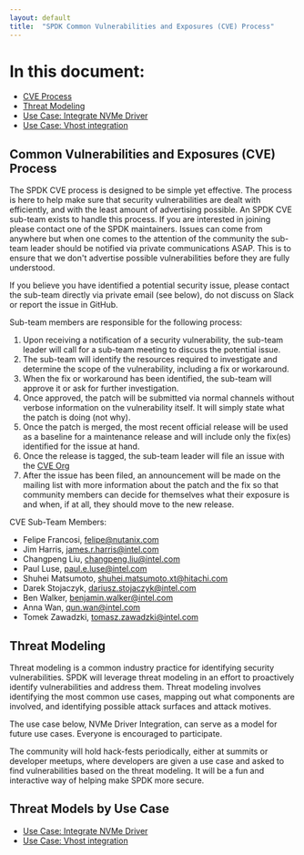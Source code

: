 ```yaml
---
layout: default
title:  "SPDK Common Vulnerabilities and Exposures (CVE) Process"
---
```


# In this document:

* [CVE Process](#cve)
* [Threat Modeling](#threat)
* [Use Case: Integrate NVMe Driver](#usecase)
* [Use Case: Vhost integration](#usecase)

<a id="cve"></a>
## Common Vulnerabilities and Exposures (CVE) Process

The SPDK CVE process is designed to be simple yet effective. The process is here to help make sure that security
vulnerabilities are dealt with efficiently, and with the least amount of advertising possible. An SPDK CVE sub-team
exists to handle this process. If you are interested in joining please contact one of the SPDK maintainers.
Issues can come from anywhere but when one comes to the attention of the community the sub-team leader should
be notified via private communications ASAP. This is to ensure that we don't advertise possible vulnerabilities
before they are fully understood.

If you believe you have identified a potential security issue, please contact the sub-team directly via private
email (see below), do not discuss on Slack or report the issue in GitHub.

Sub-team members are responsible for the following process:

1. Upon receiving a notification of a security vulnerability, the sub-team leader will call for a sub-team meeting
to discuss the potential issue.
2. The sub-team will identify the resources required to investigate and determine the scope of the vulnerability, including a fix or workaround.
3. When the fix or workaround has been identified, the sub-team will approve it or ask for further investigation.
4. Once approved, the patch will be submitted via normal channels without verbose information on the vulnerability
itself. It will simply state what the patch is doing (not why).
5. Once the patch is merged, the most recent official release will be used as a baseline for a maintenance release and will
include only the fix(es) identified for the issue at hand.
6. Once the release is tagged, the sub-team leader will file an issue with the [CVE Org](https://cve.mitre.org)
7. After the issue has been filed, an announcement will be made on the mailing list with more information about
the patch and the fix so that community members can decide for themselves what their exposure is and when, if at
all, they should move to the new release.

CVE Sub-Team Members:

* Felipe Francosi, felipe@nutanix.com
* Jim Harris, james.r.harris@intel.com
* Changpeng Liu, changpeng.liu@intel.com
* Paul Luse, paul.e.luse@intel.com
* Shuhei Matsumoto, shuhei.matsumoto.xt@hitachi.com
* Darek Stojaczyk, dariusz.stojaczyk@intel.com
* Ben Walker, benjamin.walker@intel.com
* Anna Wan, qun.wan@intel.com
* Tomek Zawadzki, tomasz.zawadzki@intel.com

<a id="threat"></a>
## Threat Modeling

Threat modeling is a common industry practice for identifying security vulnerabilities. SPDK will leverage threat
modeling in an effort to proactively identify vulnerabilities and address them. Threat modeling involves identifying
the most common use cases, mapping out what components are involved, and identifying possible attack surfaces
and attack motives.

The use case below, NVMe Driver Integration, can serve as a model for future use cases. Everyone is encouraged
to participate.

The community will hold hack-fests periodically, either at summits or developer meetups, where developers are given
a use case and asked to find vulnerabilities based on the threat modeling. It will be a fun and interactive way of
helping make SPDK more secure.

<a id="usecase"></a>
## Threat Models by Use Case

* [Use Case: Integrate NVMe Driver](https://dqtibwqq6s6ux.cloudfront.net/download/threat_models/NVMe-Threat-Model.pdf)
* [Use Case: Vhost integration](../files/VHOST-threat-model.pdf)
